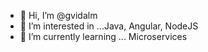 - 👋 Hi, I’m @gvidalm
- 👀 I’m interested in ...Java, Angular, NodeJS
- 🌱 I’m currently learning ... Microservices

<!---
gvidalm/gvidalm is a ✨ special ✨ repository because its `README.md` (this file) appears on your GitHub profile.
You can click the Preview link to take a look at your changes.
--->
